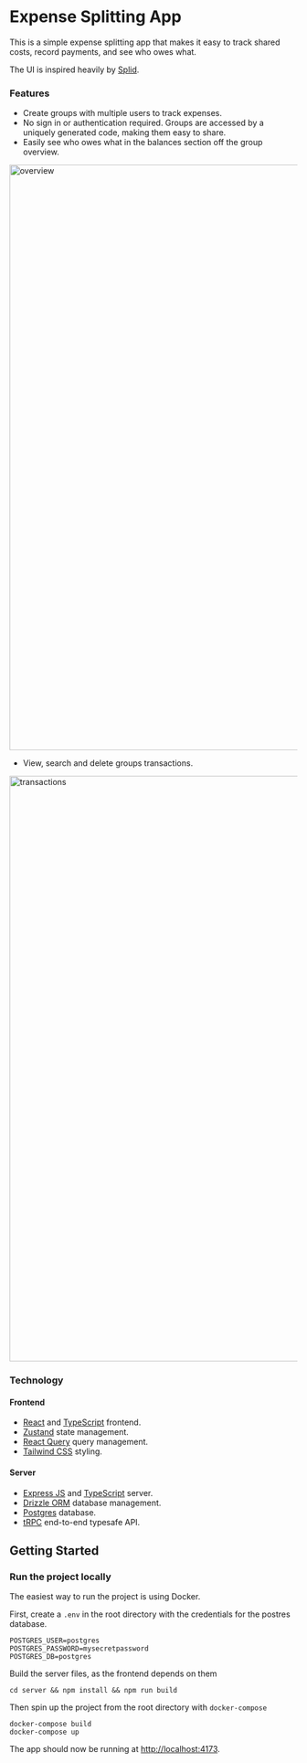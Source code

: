 # Expense Splitting App

This is a simple expense splitting app that makes it easy to track shared costs, record payments, and see who owes what.

The UI is inspired heavily by [Splid](https://splid.app/).

### Features

- Create groups with multiple users to track expenses.
- No sign in or authentication required. Groups are accessed by a uniquely generated code, making them easy to share.
- Easily see who owes what in the balances section off the group overview.
<img width="1025" alt="overview" src="https://github.com/user-attachments/assets/3cb14f2d-e7de-4e4b-848d-c2f2515d7486" />

- View, search and delete groups transactions.
<img width="1025" alt="transactions" src="https://github.com/user-attachments/assets/271c04a4-0e0d-42ee-9622-a230a5444cb8" />



### Technology

#### Frontend

- [React](https://react.dev/) and [TypeScript](https://www.typescriptlang.org/) frontend.
- [Zustand](https://zustand.docs.pmnd.rs/) state management.
- [React Query](https://trpc.io/docs/client/tanstack-react-query/setup) query management.
- [Tailwind CSS](https://tailwindcss.com/) styling.

#### Server

- [Express JS](https://expressjs.com/) and [TypeScript](https://www.typescriptlang.org/) server.
- [Drizzle ORM](https://orm.drizzle.team/docs/overview) database management.
- [Postgres](https://www.postgresql.org/) database.
- [tRPC](https://trpc.io/) end-to-end typesafe API.

## Getting Started

### Run the project locally

The easiest way to run the project is using Docker.

First, create a `.env` in the root directory with the credentials for the postres database.

```
POSTGRES_USER=postgres
POSTGRES_PASSWORD=mysecretpassword
POSTGRES_DB=postgres
```

Build the server files, as the frontend depends on them

```
cd server && npm install && npm run build
```

Then spin up the project from the root directory with `docker-compose`

```
docker-compose build
docker-compose up
```

The app should now be running at [http://localhost:4173](http://localhost:4173).
